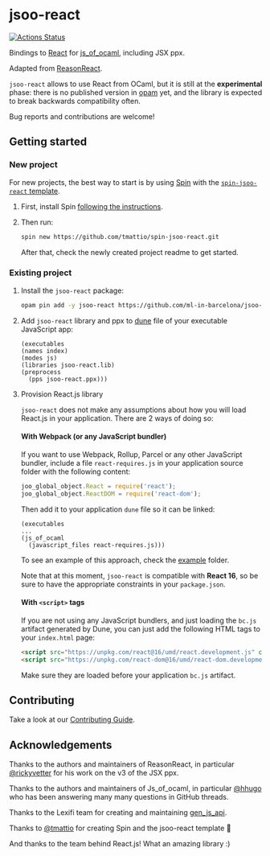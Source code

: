 # jsoo-react

[![Actions Status](https://github.com/ml-in-barcelona/jsoo-react/workflows/CI/badge.svg?branch=master)](https://github.com/ml-in-barcelona/jsoo-react/actions?query=branch%3Amaster)

Bindings to [React](https://reactjs.org/) for [js_of_ocaml](https://ocsigen.org/js_of_ocaml/latest), including JSX ppx.

Adapted from [ReasonReact](https://github.com/reasonml/reason-react/).

`jsoo-react` allows to use React from OCaml, but it is still at the **experimental** phase: there is no published version in [opam](opam.ocaml.org/) yet, and the library is expected to break backwards compatibility often.

Bug reports and contributions are welcome!

## Getting started

### New project

For new projects, the best way to start is by using [Spin](https://github.com/tmattio/spin) with the [`spin-jsoo-react` template](https://github.com/tmattio/spin-jsoo-react/).

1. First, install Spin [following the instructions](https://github.com/tmattio/spin#installation).

2. Then run:

    ```bash
    spin new https://github.com/tmattio/spin-jsoo-react.git
    ```

    After that, check the newly created project readme to get started.

### Existing project

1. Install the `jsoo-react` package:

    ```bash
    opam pin add -y jsoo-react https://github.com/ml-in-barcelona/jsoo-react.git
    ```

2. Add `jsoo-react` library and ppx to [dune](https://dune.readthedocs.io/en/stable/) file of your executable JavaScript app:

    ```
    (executables
    (names index)
    (modes js)
    (libraries jsoo-react.lib)
    (preprocess
      (pps jsoo-react.ppx)))
    ```

3. Provision React.js library

    `jsoo-react` does not make any assumptions about how you will load React.js in your application. There are 2 ways of doing so:

    #### With Webpack (or any JavaScript bundler)

    If you want to use Webpack, Rollup, Parcel or any other JavaScript bundler, include a file `react-requires.js` in your application source folder with the following content:

    ```js
    joo_global_object.React = require('react');
    joo_global_object.ReactDOM = require('react-dom');
    ```

    Then add it to your application `dune` file so it can be linked:

    ```
    (executables
    ...
    (js_of_ocaml
      (javascript_files react-requires.js)))
    ```

    To see an example of this approach, check the [example](example) folder.

    Note that at this moment, `jsoo-react` is compatible with **React 16**, so be sure to have the appropriate constraints in your `package.json`.

    #### With `<script>` tags

    If you are not using any JavaScript bundlers, and just loading the `bc.js` artifact generated by Dune, you can just add the following HTML tags to your `index.html` page:

    ```html
    <script src="https://unpkg.com/react@16/umd/react.development.js" crossorigin></script>
    <script src="https://unpkg.com/react-dom@16/umd/react-dom.development.js" crossorigin></script>
    ```

    Make sure they are loaded before your application `bc.js` artifact.

## Contributing

Take a look at our [Contributing Guide](CONTRIBUTING.md).

## Acknowledgements

Thanks to the authors and maintainers of ReasonReact, in particular [@rickyvetter](https://github.com/rickyvetter) for his work on the v3 of the JSX ppx.

Thanks to the authors and maintainers of Js_of_ocaml, in particular [@hhugo](https://github.com/hhugo) who has been answering many many questions in GitHub threads.

Thanks to the Lexifi team for creating and maintaining [gen_js_api](https://github.com/LexiFi/gen_js_api).

Thanks to [@tmattio](https://github.com/tmattio/) for creating Spin and the jsoo-react template :raised_hands:

And thanks to the team behind React.js! What an amazing library :)
